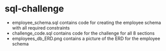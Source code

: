 # sql-challenge

- employee_schema.sql contains code for creating the employee schema with all required constraints
- challenge_code.sql contains code for the challenge for all 8 sections
- employees_db_ERD.png contains a picture of the ERD for the employee schema
